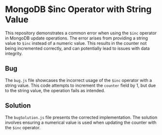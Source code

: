 # MongoDB $inc Operator with String Value
This repository demonstrates a common error when using the `$inc` operator in MongoDB update operations.  The error arises from providing a string value to `$inc` instead of a numeric value.  This results in the counter not being incremented correctly, and can potentially lead to issues with data integrity.

## Bug
The `bug.js` file showcases the incorrect usage of the `$inc` operator with a string value.  This code attempts to increment the `counter` field by 1, but due to the string value, the operation fails as intended.

## Solution
The `bugSolution.js` file presents the corrected implementation. The solution involves ensuring a numerical value is used when updating the counter with the `$inc` operator.
